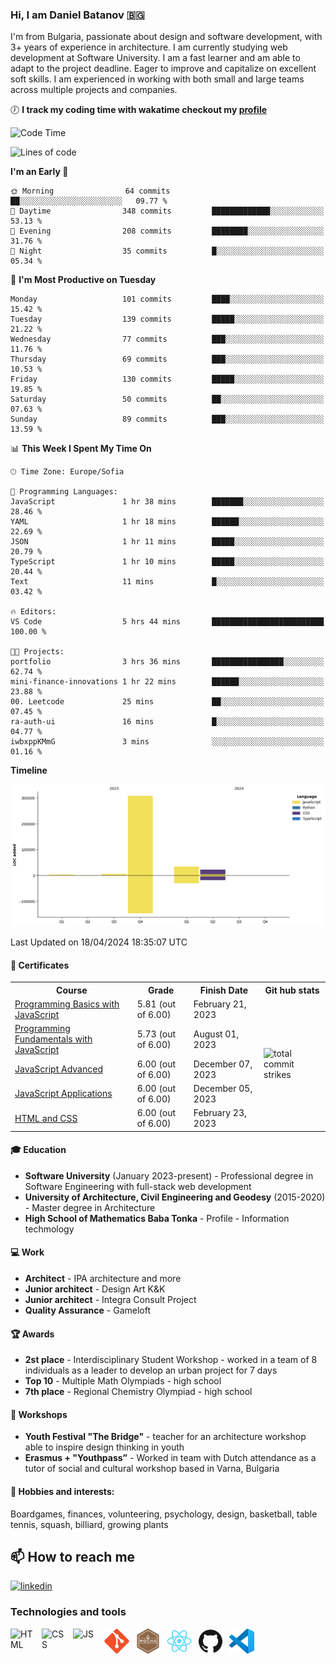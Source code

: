 ### Hi, I am Daniel Batanov 🇧🇬
I'm from Bulgaria, passionate about design and software development, with 3+ years of experience in architecture. I am currently studying web development at Software University. I am a fast learner and am able to adapt to the project deadline. Eager to improve and capitalize on excellent soft skills. I am experienced in working with both small and large teams across multiple projects and companies.


:clock7: **I track my coding time with wakatime checkout my <a href="https://wakatime.com/@batanof"> profile </a>** 


<!--START_SECTION:waka-->
![Code Time](http://img.shields.io/badge/Code%20Time-703%20hrs%2046%20mins-blue)

![Lines of code](https://img.shields.io/badge/From%20Hello%20World%20I%27ve%20Written-375.5%20thousand%20lines%20of%20code-blue)

**I'm an Early 🐤** 

```text
🌞 Morning                64 commits          ██░░░░░░░░░░░░░░░░░░░░░░░   09.77 % 
🌆 Daytime                348 commits         █████████████░░░░░░░░░░░░   53.13 % 
🌃 Evening                208 commits         ████████░░░░░░░░░░░░░░░░░   31.76 % 
🌙 Night                  35 commits          █░░░░░░░░░░░░░░░░░░░░░░░░   05.34 % 
```
📅 **I'm Most Productive on Tuesday** 

```text
Monday                   101 commits         ████░░░░░░░░░░░░░░░░░░░░░   15.42 % 
Tuesday                  139 commits         █████░░░░░░░░░░░░░░░░░░░░   21.22 % 
Wednesday                77 commits          ███░░░░░░░░░░░░░░░░░░░░░░   11.76 % 
Thursday                 69 commits          ███░░░░░░░░░░░░░░░░░░░░░░   10.53 % 
Friday                   130 commits         █████░░░░░░░░░░░░░░░░░░░░   19.85 % 
Saturday                 50 commits          ██░░░░░░░░░░░░░░░░░░░░░░░   07.63 % 
Sunday                   89 commits          ███░░░░░░░░░░░░░░░░░░░░░░   13.59 % 
```


📊 **This Week I Spent My Time On** 

```text
🕑︎ Time Zone: Europe/Sofia

💬 Programming Languages: 
JavaScript               1 hr 38 mins        ███████░░░░░░░░░░░░░░░░░░   28.46 % 
YAML                     1 hr 18 mins        ██████░░░░░░░░░░░░░░░░░░░   22.69 % 
JSON                     1 hr 11 mins        █████░░░░░░░░░░░░░░░░░░░░   20.79 % 
TypeScript               1 hr 10 mins        █████░░░░░░░░░░░░░░░░░░░░   20.44 % 
Text                     11 mins             █░░░░░░░░░░░░░░░░░░░░░░░░   03.42 % 

🔥 Editors: 
VS Code                  5 hrs 44 mins       █████████████████████████   100.00 % 

🐱‍💻 Projects: 
portfolio                3 hrs 36 mins       ████████████████░░░░░░░░░   62.74 % 
mini-finance-innovations 1 hr 22 mins        ██████░░░░░░░░░░░░░░░░░░░   23.88 % 
00. Leetcode             25 mins             ██░░░░░░░░░░░░░░░░░░░░░░░   07.45 % 
ra-auth-ui               16 mins             █░░░░░░░░░░░░░░░░░░░░░░░░   04.77 % 
iwbxppKMmG               3 mins              ░░░░░░░░░░░░░░░░░░░░░░░░░   01.16 % 
```

**Timeline**

![Lines of Code chart](https://raw.githubusercontent.com/batanoffs/batanoffs/main/assets/bar_graph.png)


 Last Updated on 18/04/2024 18:35:07 UTC
<!--END_SECTION:waka-->

#### :scroll: Certificates
<table>
  <tr>
    <th>Course</th>
    <th>Grade</th>
    <th>Finish Date</th>
    <th>Git hub stats</th>
  </tr>
  <tr>
    <td><a href="https://softuni.bg/Certificates/Details/159814/4fcfee60">Programming Basics with JavaScript</a></td>
    <td>5.81 (out of 6.00)</td>
    <td>February 21, 2023</td>
    <td rowspan="5"><img align="center" src="https://github-readme-streak-stats.herokuapp.com/?user=batanoffs&layout=compact&hide_border=true" alt="total commit strikes"/></td>
  </tr>
  <tr>
    <td><a href="https://softuni.bg/Certificates/Details/180198/31625e83">Programming Fundamentals with JavaScript</a></td>
    <td>5.73 (out of 6.00)</td>
    <td>August 01, 2023</td>
  </tr>
  <tr>
    <td><a href="https://softuni.bg/Certificates/Details/195467/d2fe5f99">JavaScript Advanced</a></td>
    <td>6.00 (out of 6.00)</td>
    <td>December 07, 2023</td>
  </tr>
  <tr>
    <td><a href="https://softuni.bg/Certificates/Details/195298/1f9f9bde">JavaScript Applications</a></td>
    <td>6.00 (out of 6.00)</td>
    <td>December 05, 2023</td>
  </tr>
  <tr>
    <td><a href="https://softuni.bg/certificates/details/205221/f430eb0f">HTML and CSS</a></td>
    <td>6.00 (out of 6.00)</td>
    <td>February 23, 2023</td>
  </tr>
</table>

#### 🎓 Education
- **Software University** (January 2023-present) - Professional degree in Software Engineering with full-stack web development
- **University of Architecture, Civil Engineering and Geodesy** (2015-2020) - Master degree in Architecture
- **High School of Mathematics Baba Tonka** - Profile - Information techmology

#### 💻 Work
- **Architect** - IPA architecture and more
- **Junior architect** - Design Art K&K
- **Junior architect** - Integra Consult Project
- **Quality Assurance** - Gameloft

#### 🏆 Awards
- **2st place** - Interdisciplinary Student Workshop - worked in a team of 8 individuals as a leader to
develop an urban project for 7 days
- **Top 10** - Multiple Math Olympiads - high school
- **7th place** - Regional Chemistry Olympiad - high school

#### :busts_in_silhouette: Workshops
- **Youth Festival "The Bridge"** - teacher for an architecture workshop able to inspire design thinking in youth
- **Erasmus + "Youthpass”** - Worked in team with Dutch attendance as a tutor of social and cultural workshop based in Varna, Bulgaria

#### 🤹 Hobbies and interests: 
Boardgames, finances, volunteering, psychology, design, basketball, table tennis, squash, billiard, growing plants

## 📫 How to reach me
[![linkedin](https://img.shields.io/badge/linkedin-0A66C2?style=for-the-badge&logo=linkedin&logoColor=white)](https://bg.linkedin.com/in/daniel-batanov-6799b31a3)

### Technologies and tools
<img align="left" alt="HTML" width="40px" style="padding-right:10px;" src="https://cdn.jsdelivr.net/gh/devicons/devicon/icons/html5/html5-original.svg"/>
<img align="left" alt="CSS" width="40px" style="padding-right:10px;" src="https://cdn.jsdelivr.net/gh/devicons/devicon/icons/css3/css3-original.svg"/>
<img align="left" alt="JS" width="40px" style="padding-right:10px;" src="https://cdn.jsdelivr.net/gh/devicons/devicon/icons/javascript/javascript-original.svg"/>
<img align="left" alt="github" width="40px" style="padding-right:10px;" src="https://github.com/devicons/devicon/blob/master/icons/git/git-original.svg"/>
<img align="left" alt="mocha" width="40px" style="padding-right:10px;" src="https://github.com/devicons/devicon/blob/v2.14.0/icons/mocha/mocha-plain.svg"/>
<img align="left" alt="mocha" width="40px" style="padding-right:10px;" src="https://github.com/devicons/devicon/blob/v2.14.0/icons/react/react-original.svg"/>
<img align="left" alt="mocha" width="40px" style="padding-right:10px;" src="https://github.com/devicons/devicon/blob/master/icons/github/github-original.svg"/>
<img align="left" alt="mocha" width="40px" style="padding-right:10px;" src="https://github.com/devicons/devicon/blob/v2.14.0/icons/vscode/vscode-original.svg"/>  

 <!-- <a href="#"><img align="center" src="https://github-profile-trophy.vercel.app/?username=batanoffs&column=-1&margin-w=8&margin-h=2" alt="GitHub Trophies" /></a> -->



